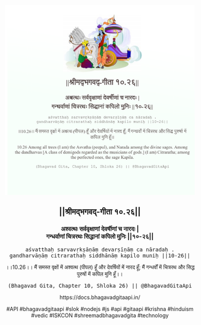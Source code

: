 <img src="../../asset/BG_10_26.png"/>
<center><h2>||श्रीमद्‍भगवद्‍-गीता १०.२६||</h2>
<h3>अश्वत्थः सर्ववृक्षाणां देवर्षीणां च नारदः |<br/>गन्धर्वाणां चित्ररथः सिद्धानां कपिलो मुनिः ||१०-२६||</h3>
<pre>aśvatthaḥ sarvavṛkṣāṇāṃ devarṣīṇāṃ ca nāradaḥ .<br/>gandharvāṇāṃ citrarathaḥ siddhānāṃ kapilo muniḥ ||10-26||</pre>
<p>।।10.26।। मैं समस्त वृक्षों में अश्वत्थ (पीपल) हूँ और देवर्षियों में नारद हूँ; मैं गन्धर्वों में चित्ररथ और सिद्ध पुरुषों में कपिल मुनि हूँ।।</p>
<pre>(Bhagavad Gita, Chapter 10, Shloka 26) || @BhagavadGitaApi</pre><p>https://docs.bhagavadgitaapi.in/</p><p>#API #bhagavadgitaapi #slok #nodejs #js #api #gitaapi #krishna #hinduism #vedic #ISKCON #shreemadbhagavadgita #technology</p></center>